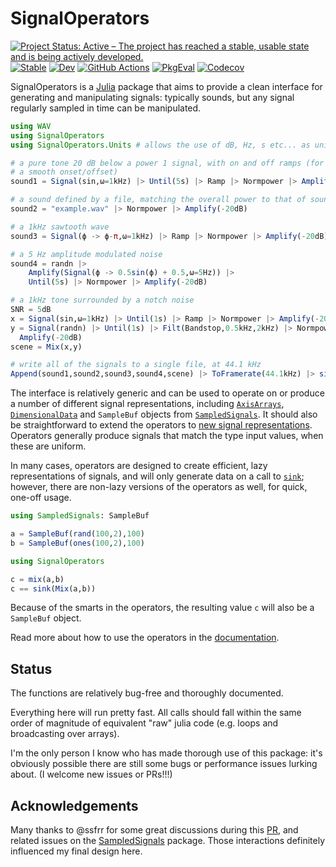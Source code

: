 # SignalOperators

[![Project Status: Active – The project has reached a stable, usable state and is being actively developed.](https://www.repostatus.org/badges/latest/active.svg)](https://www.repostatus.org/#active)
[![Stable](https://img.shields.io/badge/docs-stable-blue.svg)](https://haberdashPI.github.io/SignalOperators.jl/stable)
[![Dev](https://img.shields.io/badge/docs-dev-blue.svg)](https://haberdashPI.github.io/SignalOperators.jl/dev)
[![GitHub Actions](https://github.com/haberdashPI/SignalOperators.jl/workflows/CI/badge.svg)](https://github.com/haberdashPI/SignalOperators.jl/actions?query=workflow%3ACI)
[![PkgEval](https://juliaci.github.io/NanosoldierReports/pkgeval_badges/S/SignalOperators.svg)](https://juliaci.github.io/NanosoldierReports/pkgeval_badges/report.html)
[![Codecov](https://codecov.io/gh/haberdashPI/SignalOperators.jl/branch/master/graph/badge.svg)](https://codecov.io/gh/haberdashPI/SignalOperators.jl)

SignalOperators is a [Julia](https://julialang.org/) package that aims to provide a clean interface for generating and manipulating signals: typically sounds, but any signal regularly sampled in time can be manipulated.

```julia
using WAV
using SignalOperators
using SignalOperators.Units # allows the use of dB, Hz, s etc... as unitful values

# a pure tone 20 dB below a power 1 signal, with on and off ramps (for
# a smooth onset/offset)
sound1 = Signal(sin,ω=1kHz) |> Until(5s) |> Ramp |> Normpower |> Amplify(-20dB)

# a sound defined by a file, matching the overall power to that of sound1
sound2 = "example.wav" |> Normpower |> Amplify(-20dB)

# a 1kHz sawtooth wave
sound3 = Signal(ϕ -> ϕ-π,ω=1kHz) |> Ramp |> Normpower |> Amplify(-20dB)

# a 5 Hz amplitude modulated noise
sound4 = randn |>
    Amplify(Signal(ϕ -> 0.5sin(ϕ) + 0.5,ω=5Hz)) |>
    Until(5s) |> Normpower |> Amplify(-20dB)

# a 1kHz tone surrounded by a notch noise
SNR = 5dB
x = Signal(sin,ω=1kHz) |> Until(1s) |> Ramp |> Normpower |> Amplify(-20dB + SNR)
y = Signal(randn) |> Until(1s) |> Filt(Bandstop,0.5kHz,2kHz) |> Normpower |>
  Amplify(-20dB)
scene = Mix(x,y)

# write all of the signals to a single file, at 44.1 kHz
Append(sound1,sound2,sound3,sound4,scene) |> ToFramerate(44.1kHz) |> sink("examples.wav")

```

The interface is relatively generic and can be used to operate on or produce
a number of different signal representations, including
[`AxisArrays`](https://github.com/JuliaArrays/AxisArrays.jl),
[`DimensionalData`](https://github.com/rafaqz/DimensionalData.jl) and
`SampleBuf` objects from
[`SampledSignals`](https://github.com/JuliaAudio/SampledSignals.jl). It
should also be straightforward to extend the operators to [new signal
representations](https://haberdashpi.github.io/SignalOperators.jl/stable/custom_signal/).
Operators generally produce signals that match the type input values, when these are uniform.

In many cases, operators are designed to create efficient, lazy
representations of signals, and will only generate data on a call to [`sink`](https://haberdashpi.github.io/SignalOperators.jl/stable/reference/#SignalOperators.sink);
however, there are non-lazy versions of the operators as well, for quick,
one-off usage.

```julia
using SampledSignals: SampleBuf

a = SampleBuf(rand(100,2),100)
b = SampleBuf(ones(100,2),100)

using SignalOperators

c = mix(a,b)
c == sink(Mix(a,b))
```

Because of the smarts in the operators, the resulting value `c` will also be a `SampleBuf` object.

Read more about how to use the operators in the [documentation](https://haberdashPI.github.io/SignalOperators.jl/stable).

## Status

The functions are relatively bug-free and thoroughly documented.

Everything here will run pretty fast. All calls should fall within the same
order of magnitude of equivalent "raw" julia code (e.g. loops and
broadcasting over arrays).

I'm the only person I know who has made thorough use of this package: it's obviously possible there are still some bugs or performance issues lurking about. (I welcome new issues or PRs!!!)

## Acknowledgements

Many thanks to @ssfrr for some great discussions during this [PR](https://github.com/JuliaAudio/SampledSignals.jl/pull/44), and related issues on the [SampledSignals](https://github.com/JuliaAudio/SampledSignals.jl) package. Those interactions definitely influenced my final design here.
